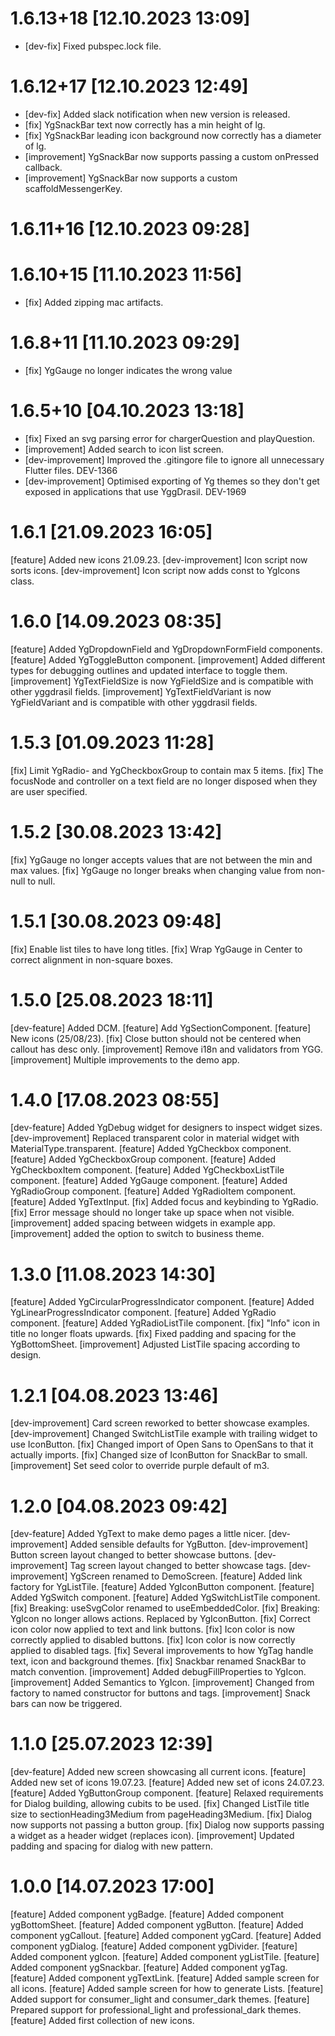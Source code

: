 # 1.6.13+18 [12.10.2023 13:09]

- [dev-fix] Fixed pubspec.lock file.

# 1.6.12+17 [12.10.2023 12:49]

- [dev-fix] Added slack notification when new version is released.
- [fix] YgSnackBar text now correctly has a min height of lg.
- [fix] YgSnackBar leading icon background now correctly has a diameter of lg.
- [improvement] YgSnackBar now supports passing a custom onPressed callback.
- [improvement] YgSnackBar now supports a custom scaffoldMessengerKey.

# 1.6.11+16 [12.10.2023 09:28]


# 1.6.10+15 [11.10.2023 11:56]

- [fix] Added zipping mac artifacts.

# 1.6.8+11 [11.10.2023 09:29]

- [fix] YgGauge no longer indicates the wrong value

# 1.6.5+10 [04.10.2023 13:18]

- [fix] Fixed an svg parsing error for chargerQuestion and playQuestion.
- [improvement] Added search to icon list screen.
- [dev-improvement] Improved the .gitingore file to ignore all unnecessary Flutter files. DEV-1366
- [dev-improvement] Optimised exporting of Yg themes so they don't get exposed in applications that use YggDrasil. DEV-1969

# 1.6.1 [21.09.2023 16:05]

[feature] Added new icons 21.09.23.
[dev-improvement] Icon script now sorts icons.
[dev-improvement] Icon script now adds const to YgIcons class.

# 1.6.0 [14.09.2023 08:35]

[feature] Added YgDropdownField and YgDropdownFormField components.
[feature] Added YgToggleButton component.
[improvement] Added different types for debugging outlines and updated interface to toggle them.
[improvement] YgTextFieldSize is now YgFieldSize and is compatible with other yggdrasil fields.
[improvement] YgTextFieldVariant is now YgFieldVariant and is compatible with other yggdrasil fields.

# 1.5.3 [01.09.2023 11:28]

[fix] Limit YgRadio- and YgCheckboxGroup to contain max 5 items.
[fix] The focusNode and controller on a text field are no longer disposed when they are user specified.

# 1.5.2 [30.08.2023 13:42]

[fix] YgGauge no longer accepts values that are not between the min and max values.
[fix] YgGauge no longer breaks when changing value from non-null to null.

# 1.5.1 [30.08.2023 09:48]

[fix] Enable list tiles to have long titles.
[fix] Wrap YgGauge in Center to correct alignment in non-square boxes.

# 1.5.0 [25.08.2023 18:11]

[dev-feature] Added DCM.
[feature] Add YgSectionComponent.
[feature] New icons (25/08/23).
[fix] Close button should not be centered when callout has desc only.
[improvement] Remove i18n and validators from YGG.
[improvement] Multiple improvements to the demo app.

# 1.4.0 [17.08.2023 08:55]

[dev-feature] Added YgDebug widget for designers to inspect widget sizes.
[dev-improvement] Replaced transparent color in material widget with MaterialType.transparent.
[feature] Added YgCheckbox component.
[feature] Added YgCheckboxGroup component.
[feature] Added YgCheckboxItem component.
[feature] Added YgCheckboxListTile component.
[feature] Added YgGauge component.
[feature] Added YgRadioGroup component.
[feature] Added YgRadioItem component.
[feature] Added YgTextInput.
[fix] Added focus and keybinding to YgRadio.
[fix] Error message should no longer take up space when not visible.
[improvement] added spacing between widgets in example app.
[improvement] added the option to switch to business theme.

# 1.3.0 [11.08.2023 14:30]

[feature] Added YgCircularProgressIndicator component.
[feature] Added YgLinearProgressIndicator component.
[feature] Added YgRadio component.
[feature] Added YgRadioListTile component.
[fix] "Info" icon in title no longer floats upwards.
[fix] Fixed padding and spacing for the YgBottomSheet.
[improvement] Adjusted ListTile spacing according to design.

# 1.2.1 [04.08.2023 13:46]

[dev-improvement] Card screen reworked to better showcase examples.
[dev-improvement] Changed SwitchListTile example with trailing widget to use IconButton.
[fix] Changed import of Open Sans to OpenSans to that it actually imports.
[fix] Changed size of IconButton for SnackBar to small.
[improvement] Set seed color to override purple default of m3.

# 1.2.0 [04.08.2023 09:42]

[dev-feature] Added YgText to make demo pages a little nicer.
[dev-improvement] Added sensible defaults for YgButton.
[dev-improvement] Button screen layout changed to better showcase buttons.
[dev-improvement] Tag screen layout changed to better showcase tags.
[dev-improvement] YgScreen renamed to DemoScreen.
[feature] Added link factory for YgListTile.
[feature] Added YgIconButton component.
[feature] Added YgSwitch component.
[feature] Added YgSwitchListTile component.
[fix] Breaking: useSvgColor renamed to useEmbeddedColor.
[fix] Breaking: YgIcon no longer allows actions. Replaced by YgIconButton.
[fix] Correct icon color now applied to text and link buttons.
[fix] Icon color is now correctly applied to disabled buttons.
[fix] Icon color is now correctly applied to disabled tags.
[fix] Several improvements to how YgTag handle text, icon and background themes.
[fix] Snackbar renamed SnackBar to match convention.
[improvement] Added debugFillProperties to YgIcon.
[improvement] Added Semantics to YgIcon.
[improvement] Changed from factory to named constructor for buttons and tags.
[improvement] Snack bars can now be triggered.

# 1.1.0 [25.07.2023 12:39]

[dev-feature] Added new screen showcasing all current icons. 
[feature] Added new set of icons 19.07.23.
[feature] Added new set of icons 24.07.23.
[feature] Added YgButtonGroup component.
[feature] Relaxed requirements for Dialog building, allowing cubits to be used.
[fix] Changed ListTile title size to sectionHeading3Medium from pageHeading3Medium.
[fix] Dialog now supports not passing a button group.
[fix] Dialog now supports passing a widget as a header widget (replaces icon).
[improvement] Updated padding and spacing for dialog with new pattern.

# 1.0.0 [14.07.2023 17:00]

[feature] Added component ygBadge.
[feature] Added component ygBottomSheet.
[feature] Added component ygButton.
[feature] Added component ygCallout.
[feature] Added component ygCard.
[feature] Added component ygDialog.
[feature] Added component ygDivider.
[feature] Added component ygIcon.
[feature] Added component ygListTile.
[feature] Added component ygSnackbar.
[feature] Added component ygTag.
[feature] Added component ygTextLink.
[feature] Added sample screen for all icons.
[feature] Added sample screen for how to generate Lists.
[feature] Added support for consumer_light and consumer_dark themes.
[feature] Prepared support for professional_light and professional_dark themes.
[feature] Added first collection of new icons.
